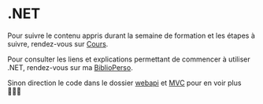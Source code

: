 # .NET

Pour suivre le contenu appris durant la semaine de formation et les étapes à suivre, rendez-vous sur [Cours](Cours/console/Cours.md).

Pour consulter les liens et explications permettant de commencer à utiliser .NET, rendez-vous sur ma [BiblioPerso](Cours/console/BiblioPerso.md). 

Sinon direction le code dans le dossier [webapi](webapi) et [MVC](MVC) pour en voir plus 👨🏽‍💻 


